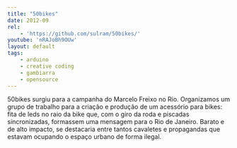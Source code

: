 ```yaml
---
title: "50bikes"
date: 2012-09
rel:
	- 'https://github.com/sulram/50bikes/'
youtube: 'nRAJoBh9OUw'
layout: default
tags:
	- arduino
	- creative coding
	- gambiarra
	- opensource
---
```


50bikes surgiu para a campanha do Marcelo Freixo no Rio. Organizamos um grupo de trabalho para a criação e produção de um acessório para bikes: fita de leds no raio da bike que, com o giro da roda e piscadas sincronizadas, formassem uma mensagem para o Rio de Janeiro. Barato e de alto impacto, se destacaria entre tantos cavaletes e propagandas que estavam ocupando o espaço urbano de forma ilegal.